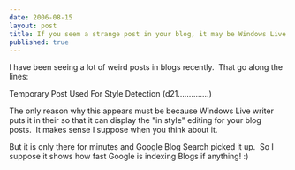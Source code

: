 ```yaml
--- 
date: 2006-08-15
layout: post
title: If you seem a strange post in your blog, it may be Windows Live Writer
published: true
---
```

<p>I have been seeing a lot of weird posts in blogs recently.  That go along the lines:</p> <p>Temporary Post Used For Style Detection (d21..............) </p> <p>The only reason why this appears must be because Windows Live writer puts it in their so that it can display the "in style" editing for your blog posts.  It makes sense I suppose when you think about it.</p> <p>But it is only there for minutes and Google Blog Search picked it up.  So I suppose it shows how fast Google is indexing Blogs if anything! :)</p><div class="blogger-post-footer"><img class="posterous_download_image" src="https://blogger.googleusercontent.com/tracker/8109338-115567361979700503?l=www.kinlan.co.uk%2Findex.html" height="1" alt="" width="1" /></div>
